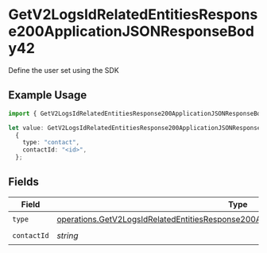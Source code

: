 # GetV2LogsIdRelatedEntitiesResponse200ApplicationJSONResponseBody42

Define the user set using the SDK

## Example Usage

```typescript
import { GetV2LogsIdRelatedEntitiesResponse200ApplicationJSONResponseBody42 } from "orq-poc-typescript-multi-env-version/models/operations";

let value: GetV2LogsIdRelatedEntitiesResponse200ApplicationJSONResponseBody42 =
  {
    type: "contact",
    contactId: "<id>",
  };
```

## Fields

| Field                                                                                                                                                                                          | Type                                                                                                                                                                                           | Required                                                                                                                                                                                       | Description                                                                                                                                                                                    |
| ---------------------------------------------------------------------------------------------------------------------------------------------------------------------------------------------- | ---------------------------------------------------------------------------------------------------------------------------------------------------------------------------------------------- | ---------------------------------------------------------------------------------------------------------------------------------------------------------------------------------------------- | ---------------------------------------------------------------------------------------------------------------------------------------------------------------------------------------------- |
| `type`                                                                                                                                                                                         | [operations.GetV2LogsIdRelatedEntitiesResponse200ApplicationJSONResponseBody4EvalsType](../../models/operations/getv2logsidrelatedentitiesresponse200applicationjsonresponsebody4evalstype.md) | :heavy_check_mark:                                                                                                                                                                             | N/A                                                                                                                                                                                            |
| `contactId`                                                                                                                                                                                    | *string*                                                                                                                                                                                       | :heavy_check_mark:                                                                                                                                                                             | N/A                                                                                                                                                                                            |